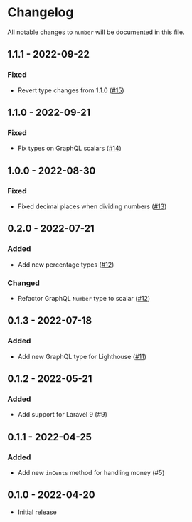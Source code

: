 # Changelog

All notable changes to `number` will be documented in this file.

## 1.1.1 - 2022-09-22

### Fixed
- Revert type changes from 1.1.0 ([#15](https://github.com/worksome/number/pull/15))

## 1.1.0 - 2022-09-21

### Fixed
- Fix types on GraphQL scalars ([#14](https://github.com/worksome/number/pull/14))

## 1.0.0 - 2022-08-30

### Fixed
- Fixed decimal places when dividing numbers ([#13](https://github.com/worksome/number/pull/13))

## 0.2.0 - 2022-07-21

### Added
- Add new percentage types ([#12](https://github.com/worksome/number/pull/12))

### Changed
- Refactor GraphQL `Number` type to scalar ([#12](https://github.com/worksome/number/pull/12))

## 0.1.3 - 2022-07-18

### Added
- Add new GraphQL type for Lighthouse ([#11](https://github.com/worksome/number/pull/11))

## 0.1.2 - 2022-05-21

### Added
- Add support for Laravel 9 (#9)

## 0.1.1 - 2022-04-25

### Added
- Add new `inCents` method for handling money (#5)

## 0.1.0 - 2022-04-20

- Initial release

